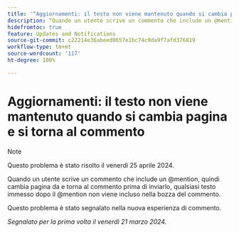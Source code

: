 ```yaml
---
title: '“Aggiornamenti: il testo non viene mantenuto quando si cambia pagina e si torna al commento”'
description: “Quando un utente scrive un commento che include un @mention, quindi cambia pagina da e torna al commento prima di inviarlo, qualsiasi testo immesso dopo il @mention non viene incluso nella bozza del commento.”
hidefromtoc: true
feature: Updates and Notifications
source-git-commit: c22214e36abeed0657e1bc74c9da9f7afd376819
workflow-type: tm+mt
source-wordcount: '117'
ht-degree: 100%

---
```



# Aggiornamenti: il testo non viene mantenuto quando si cambia pagina e si torna al commento

>[!NOTE]
>
>Questo problema è stato risolto il venerdì 25 aprile 2024.

Quando un utente scrive un commento che include un @mention, quindi cambia pagina da e torna al commento prima di inviarlo, qualsiasi testo immesso dopo il @mention non viene incluso nella bozza del commento.

Questo problema è stato segnalato nella nuova esperienza di commento.

_Segnalato per la prima volta il venerdì 21 marzo 2024._

